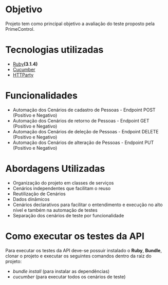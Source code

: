 # Objetivo
Projeto tem como principal objetivo a avaliação do teste proposto pela PrimeControl.

# Tecnologias utilizadas
- [Ruby](https://www.ruby-lang.org/pt/)**(3.1.4)**
- [Cucumber](https://cucumber.io/)
- [HTTParty](https://www.rubydoc.info/github/jnunemaker/httparty/HTTParty/ClassMethods)
  
# Funcionalidades
- Automação dos Cenários de cadastro de Pessoas - Endpoint POST (Positivo e Negativo)
- Automação dos Cenários de retorno de Pessoas - Endpoint GET (Positivo e Negativo)
- Automação dos Cenários de deleção de Pessoas - Endpoint DELETE (Positivo e Negativo)
- Automação dos Cenários de alteração de Pessoas - Endpoint PUT (Positivo e Negativo)

# Abordagens Utilizadas
- Organização do projeto em classes de serviços
- Cenários independentes que facilitam o reuso
- Reutilização de Cenários
- Dados dinâmicos
- Cenários declarativos para facilitar o entendimento e execução no alto nível e também na automação de testes
- Separação dos cenários de teste por funcionalidade

# Como executar os testes da API
Para executar os testes da API deve-se possuir instalado o **Ruby**, **Bundle**, clonar o projeto e executar os seguintes comandos dentro da raiz do projeto:
- *bundle install* (para instalar as dependências)
- *cucumber* (para executar todos os cenários de teste)
